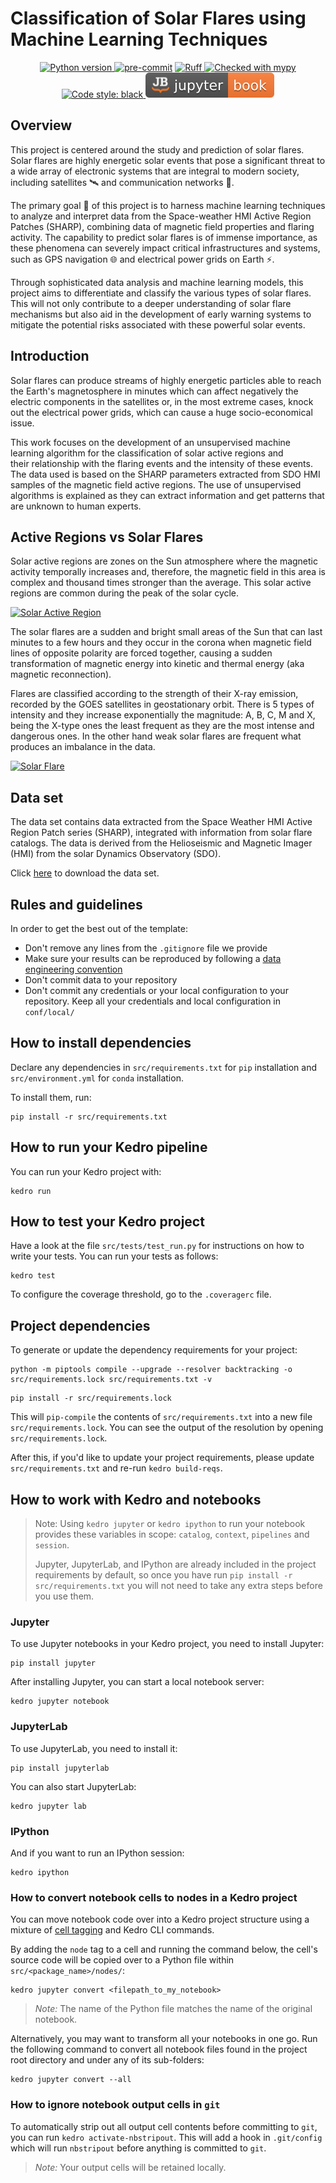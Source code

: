# Classification of Solar Flares using Machine Learning Techniques 

<p align="center">
  <a href="https://docs.python.org/3.10/">
  <img alt="Python version" src="https://img.shields.io/badge/python-3.10-blue?&logo=python">
  </a>
  <a href="https://github.com/pre-commit/pre-commit"><img src="https://img.shields.io/badge/pre--commit-enabled-brightgreen?logo=pre-commit" alt="pre-commit" style="max-width:100%;"></a>
  <a href="https://github.com/astral-sh/ruff">
  <img alt="Ruff" src="https://img.shields.io/endpoint?url=https://raw.githubusercontent.com/charliermarsh/ruff/main/assets/badge/v2.json?style=for-the-badge">
  </a>
  <a href="https://mypy-lang.org/">
  <img alt="Checked with mypy" src="https://www.mypy-lang.org/static/mypy_badge.svg">
  </a>
  <a href="https://github.com/psf/black">
  <img alt="Code style: black" src="https://img.shields.io/badge/code%20style-black-000000.svg">
  </a>
  <a href="https://jupyterbook.org">
  <img alt="Documentation with jupyterbook" src="https://raw.githubusercontent.com/executablebooks/jupyter-book/master/docs/images/badge.svg">
  </a>
</p>


## Overview

This project is centered around the study and prediction of solar flares. Solar flares are highly energetic solar events that pose a significant threat to a wide array of electronic systems that are integral to modern society, including satellites 🛰️ and communication networks 📡.

The primary goal 🎯 of this project is to harness machine learning techniques to analyze and interpret data from the Space-weather HMI Active Region Patches (SHARP), combining data of magnetic field properties and flaring activity. The capability to predict solar flares is of immense importance, as these phenomena can severely impact critical infrastructures and systems, such as GPS navigation 🌐 and electrical power grids on Earth ⚡.

Through sophisticated data analysis and machine learning models, this project aims to differentiate and classify the various types of solar flares. This will not only contribute to a deeper understanding of solar flare mechanisms but also aid in the development of early warning systems to mitigate the potential risks associated with these powerful solar events.

## Introduction

Solar flares can produce streams of highly energetic particles able to reach the Earth's magnetosphere in minutes which can affect negatively the electric components in the satellites or, in the most extreme cases, knock out the electrical power grids, which can cause a huge socio-economical issue.

This work focuses on the development of an unsupervised machine learning algorithm for the classification of solar active regions and their relationship with the flaring events and the intensity of these events. The data used is based on the SHARP parameters extracted from SDO HMI samples of the magnetic field active regions. The use of unsupervised algorithms is explained as they can extract information and get patterns that are unknown to human experts. 

## Active Regions vs Solar Flares

Solar active regions are zones on the Sun atmosphere where the magnetic activity temporally increases and, therefore, the magnetic field in this area is complex and thousand times stronger than the average. This solar active regions are common during the peak of the solar cycle.

[![Solar Active Region](https://upload.wikimedia.org/wikipedia/commons/4/47/Solar_Archipelago_-_Flickr_-_NASA_Goddard_Photo_and_Video.jpg)](https://en.wikipedia.org/wiki/File:Growing_Sunspots_Tracking_Closeup_-_February_2011.ogv)


The solar flares are a sudden and bright small areas of the Sun that can last minutes to a few hours and they occur in the corona when magnetic field lines of opposite polarity are forced together, causing a sudden transformation of magnetic energy into kinetic and thermal energy (aka magnetic reconnection).

Flares are classified according to the strength of their X-ray emission, recorded by the GOES satellites in geostationary orbit. There is 5 types of intensity and they increase exponentially the magnitude: A, B, C, M and X, being the X-type ones the least frequent as they are the most intense and dangerous ones. In the other hand weak solar flares are frequent what produces an imbalance in the data.

[![Solar Flare](https://upload.wikimedia.org/wikipedia/commons/thumb/3/3f/X_Class_Solar_Flare_Sends_%E2%80%98Shockwaves%E2%80%99_on_The_Sun_%286819094556%29.jpg/1920px-X_Class_Solar_Flare_Sends_%E2%80%98Shockwaves%E2%80%99_on_The_Sun_%286819094556%29.jpg)](https://en.wikipedia.org/wiki/File:SDO_EVE_Late_Phase_Flares.webm)


## Data set

The data set contains data extracted from the Space Weather HMI Active Region Patch series (SHARP), integrated with information from solar flare catalogs. The data is derived from the Helioseismic and Magnetic Imager (HMI) from the solar Dynamics Observatory (SDO). 

Click [here](https://dataverse.harvard.edu/dataset.xhtml?persistentId=doi:10.7910/DVN/EBCFKM) to download the data set.


## Rules and guidelines

In order to get the best out of the template:

* Don't remove any lines from the `.gitignore` file we provide
* Make sure your results can be reproduced by following a [data engineering convention](https://docs.kedro.org/en/stable/faq/faq.html#what-is-data-engineering-convention)
* Don't commit data to your repository
* Don't commit any credentials or your local configuration to your repository. Keep all your credentials and local configuration in `conf/local/`

## How to install dependencies

Declare any dependencies in `src/requirements.txt` for `pip` installation and `src/environment.yml` for `conda` installation.

To install them, run:

```
pip install -r src/requirements.txt
```

## How to run your Kedro pipeline

You can run your Kedro project with:

```
kedro run
```

## How to test your Kedro project

Have a look at the file `src/tests/test_run.py` for instructions on how to write your tests. You can run your tests as follows:

```
kedro test
```

To configure the coverage threshold, go to the `.coveragerc` file.

## Project dependencies

To generate or update the dependency requirements for your project:


```
python -m piptools compile --upgrade --resolver backtracking -o src/requirements.lock src/requirements.txt -v
```
```
pip install -r src/requirements.lock
```

This will `pip-compile` the contents of `src/requirements.txt` into a new file `src/requirements.lock`. You can see the output of the resolution by opening `src/requirements.lock`.

After this, if you'd like to update your project requirements, please update `src/requirements.txt` and re-run `kedro build-reqs`.


## How to work with Kedro and notebooks

> Note: Using `kedro jupyter` or `kedro ipython` to run your notebook provides these variables in scope: `catalog`, `context`, `pipelines` and `session`.
>
> Jupyter, JupyterLab, and IPython are already included in the project requirements by default, so once you have run `pip install -r src/requirements.txt` you will not need to take any extra steps before you use them.

### Jupyter
To use Jupyter notebooks in your Kedro project, you need to install Jupyter:

```
pip install jupyter
```

After installing Jupyter, you can start a local notebook server:

```
kedro jupyter notebook
```

### JupyterLab
To use JupyterLab, you need to install it:

```
pip install jupyterlab
```

You can also start JupyterLab:

```
kedro jupyter lab
```

### IPython
And if you want to run an IPython session:

```
kedro ipython
```

### How to convert notebook cells to nodes in a Kedro project
You can move notebook code over into a Kedro project structure using a mixture of [cell tagging](https://jupyter-notebook.readthedocs.io/en/stable/changelog.html#cell-tags) and Kedro CLI commands.

By adding the `node` tag to a cell and running the command below, the cell's source code will be copied over to a Python file within `src/<package_name>/nodes/`:

```
kedro jupyter convert <filepath_to_my_notebook>
```
> *Note:* The name of the Python file matches the name of the original notebook.

Alternatively, you may want to transform all your notebooks in one go. Run the following command to convert all notebook files found in the project root directory and under any of its sub-folders:

```
kedro jupyter convert --all
```

### How to ignore notebook output cells in `git`
To automatically strip out all output cell contents before committing to `git`, you can run `kedro activate-nbstripout`. This will add a hook in `.git/config` which will run `nbstripout` before anything is committed to `git`.

> *Note:* Your output cells will be retained locally.


